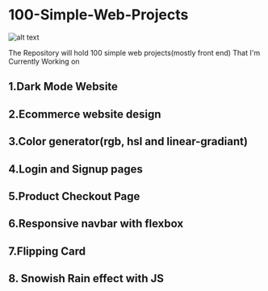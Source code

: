 # 100-Simple-Web-Projects
![alt text](https://github.com/abaysewtekle/100-Web-Projects/blob/main/cover.jfif)

The Repository will hold 100 simple web projects(mostly front end) That I'm Currently Working on
## 1.Dark Mode Website
## 2.Ecommerce website design
## 3.Color generator(rgb, hsl and linear-gradiant)
## 4.Login and Signup pages
## 5.Product Checkout Page
## 6.Responsive navbar with flexbox
## 7.Flipping Card
## 8. Snowish Rain effect with JS
